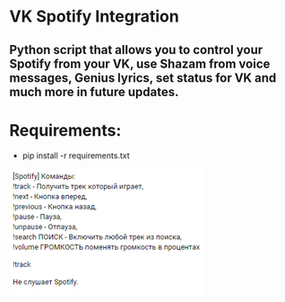# VK Spotify Integration
## Python script that allows you to control your Spotify from your VK, use Shazam from voice messages, Genius lyrics, set status for VK and much more in future updates.
# Requirements:
- pip install -r requirements.txt

![Preview](preview.png)

